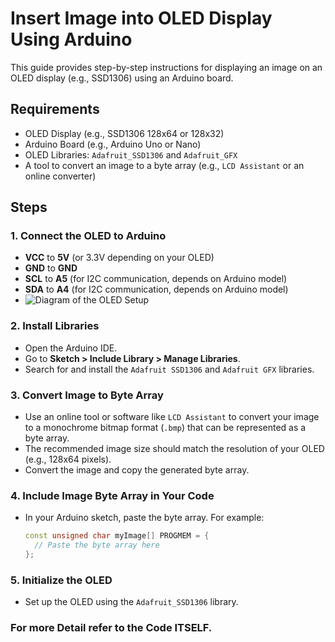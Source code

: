 # Insert Image into OLED Display Using Arduino

This guide provides step-by-step instructions for displaying an image on an OLED display (e.g., SSD1306) using an Arduino board.

## Requirements
- OLED Display (e.g., SSD1306 128x64 or 128x32)
- Arduino Board (e.g., Arduino Uno or Nano)
- OLED Libraries: `Adafruit_SSD1306` and `Adafruit_GFX`
- A tool to convert an image to a byte array (e.g., `LCD Assistant` or an online converter)

## Steps

### 1. Connect the OLED to Arduino
- **VCC** to **5V** (or 3.3V depending on your OLED)
- **GND** to **GND**
- **SCL** to **A5** (for I2C communication, depends on Arduino model)
- **SDA** to **A4** (for I2C communication, depends on Arduino model)
- ![Diagram of the OLED Setup](https://www.google.com/url?sa=i&url=https%3A%2F%2Fm.youtube.com%2Fwatch%3Fv%3DjLPuTb8R5YQ&psig=AOvVaw1capfcGmT8XUOKlw3IGZPc&ust=1727702384722000&source=images&cd=vfe&opi=89978449&ved=0CBQQjRxqFwoTCNiAwaaf6IgDFQAAAAAdAAAAABAE)

### 2. Install Libraries
- Open the Arduino IDE.
- Go to **Sketch > Include Library > Manage Libraries**.
- Search for and install the `Adafruit SSD1306` and `Adafruit GFX` libraries.

### 3. Convert Image to Byte Array
- Use an online tool or software like `LCD Assistant` to convert your image to a monochrome bitmap format (`.bmp`) that can be represented as a byte array.
- The recommended image size should match the resolution of your OLED (e.g., 128x64 pixels).
- Convert the image and copy the generated byte array.

### 4. Include Image Byte Array in Your Code
- In your Arduino sketch, paste the byte array. For example:
  ```cpp
  const unsigned char myImage[] PROGMEM = {
    // Paste the byte array here
  };

### 5. Initialize the OLED

- Set up the OLED using the `Adafruit_SSD1306` library.
  
### For more Detail refer to the Code ITSELF.
